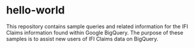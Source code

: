 # hello-world
This repository contains sample queries and related information for the IFI Claims information found within Google BigQuery. The purpose of these samples is to assist new users of IFI Claims data on BigQuery.
